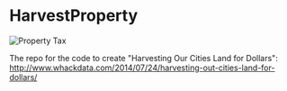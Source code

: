 HarvestProperty
===============

![Property Tax](http://i.imgur.com/KMVBQXZ.png)

The repo for the code to create "Harvesting Our Cities Land for Dollars": http://www.whackdata.com/2014/07/24/harvesting-out-cities-land-for-dollars/
